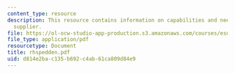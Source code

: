 ```yaml
---
content_type: resource
description: This resource contains information on capabilities and needs of a packaging
  supplier.
file: https://ol-ocw-studio-app-production.s3.amazonaws.com/courses/esd-290-special-topics-in-supply-chain-management-spring-2005/d814e2bac135b692c4ab61ca809d84e9_rhspedden.pdf
file_type: application/pdf
resourcetype: Document
title: rhspedden.pdf
uid: d814e2ba-c135-b692-c4ab-61ca809d84e9
---
```

